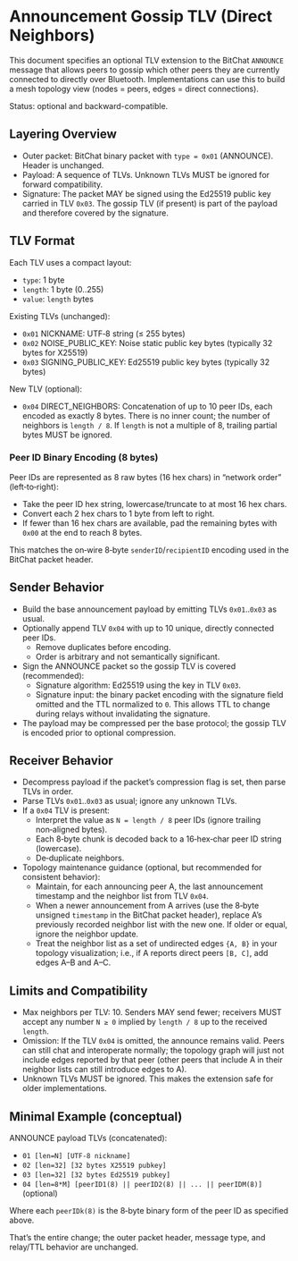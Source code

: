# Announcement Gossip TLV (Direct Neighbors)

This document specifies an optional TLV extension to the BitChat `ANNOUNCE` message that allows peers to gossip which other peers they are currently connected to directly over Bluetooth. Implementations can use this to build a mesh topology view (nodes = peers, edges = direct connections).

Status: optional and backward-compatible.

## Layering Overview

- Outer packet: BitChat binary packet with `type = 0x01` (ANNOUNCE). Header is unchanged.
- Payload: A sequence of TLVs. Unknown TLVs MUST be ignored for forward compatibility.
- Signature: The packet MAY be signed using the Ed25519 public key carried in TLV `0x03`. The gossip TLV (if present) is part of the payload and therefore covered by the signature.

## TLV Format

Each TLV uses a compact layout:

- `type`: 1 byte
- `length`: 1 byte (0..255)
- `value`: `length` bytes

Existing TLVs (unchanged):

- `0x01` NICKNAME: UTF‑8 string (≤ 255 bytes)
- `0x02` NOISE_PUBLIC_KEY: Noise static public key bytes (typically 32 bytes for X25519)
- `0x03` SIGNING_PUBLIC_KEY: Ed25519 public key bytes (typically 32 bytes)

New TLV (optional):

- `0x04` DIRECT_NEIGHBORS: Concatenation of up to 10 peer IDs, each encoded as exactly 8 bytes. There is no inner count; the number of neighbors is `length / 8`. If `length` is not a multiple of 8, trailing partial bytes MUST be ignored.

### Peer ID Binary Encoding (8 bytes)

Peer IDs are represented as 8 raw bytes (16 hex chars) in “network order” (left‑to‑right):

- Take the peer ID hex string, lowercase/truncate to at most 16 hex chars.
- Convert each 2 hex chars to 1 byte from left to right.
- If fewer than 16 hex chars are available, pad the remaining bytes with `0x00` at the end to reach 8 bytes.

This matches the on‑wire 8‑byte `senderID`/`recipientID` encoding used in the BitChat packet header.

## Sender Behavior

- Build the base announcement payload by emitting TLVs `0x01`..`0x03` as usual.
- Optionally append TLV `0x04` with up to 10 unique, directly connected peer IDs.
  - Remove duplicates before encoding.
  - Order is arbitrary and not semantically significant.
- Sign the ANNOUNCE packet so the gossip TLV is covered (recommended):
  - Signature algorithm: Ed25519 using the key in TLV `0x03`.
  - Signature input: the binary packet encoding with the signature field omitted and the TTL normalized to `0`. This allows TTL to change during relays without invalidating the signature.
- The payload may be compressed per the base protocol; the gossip TLV is encoded prior to optional compression.

## Receiver Behavior

- Decompress payload if the packet’s compression flag is set, then parse TLVs in order.
- Parse TLVs `0x01`..`0x03` as usual; ignore any unknown TLVs.
- If a `0x04` TLV is present:
  - Interpret the value as `N = length / 8` peer IDs (ignore trailing non‑aligned bytes).
  - Each 8‑byte chunk is decoded back to a 16‑hex‑char peer ID string (lowercase).
  - De‑duplicate neighbors.
- Topology maintenance guidance (optional, but recommended for consistent behavior):
  - Maintain, for each announcing peer A, the last announcement timestamp and the neighbor list from TLV `0x04`.
  - When a newer announcement from A arrives (use the 8‑byte unsigned `timestamp` in the BitChat packet header), replace A’s previously recorded neighbor list with the new one. If older or equal, ignore the neighbor update.
  - Treat the neighbor list as a set of undirected edges `{A, B}` in your topology visualization; i.e., if A reports direct peers `[B, C]`, add edges A–B and A–C.

## Limits and Compatibility

- Max neighbors per TLV: 10. Senders MAY send fewer; receivers MUST accept any number `N ≥ 0` implied by `length / 8` up to the received `length`.
- Omission: If the TLV `0x04` is omitted, the announce remains valid. Peers can still chat and interoperate normally; the topology graph will just not include edges reported by that peer (other peers that include A in their neighbor lists can still introduce edges to A).
- Unknown TLVs MUST be ignored. This makes the extension safe for older implementations.

## Minimal Example (conceptual)

ANNOUNCE payload TLVs (concatenated):

- `01 [len=N] [UTF‑8 nickname]`
- `02 [len=32] [32 bytes X25519 pubkey]`
- `03 [len=32] [32 bytes Ed25519 pubkey]`
- `04 [len=8*M] [peerID1(8) || peerID2(8) || ... || peerIDM(8)]` (optional)

Where each `peerIDk(8)` is the 8‑byte binary form of the peer ID as specified above.

That’s the entire change; the outer packet header, message type, and relay/TTL behavior are unchanged.

